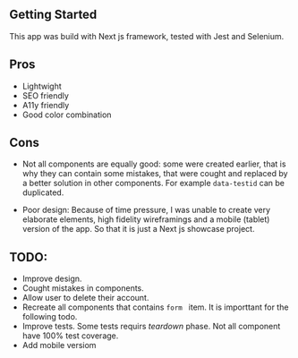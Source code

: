 ## Getting Started

This app was build with Next js framework, tested with Jest and Selenium.

## Pros

- Lightwight
- SEO friendly
- A11y friendly
- Good color combination

## Cons

- Not all components are equally good: some were created earlier, that is why they can contain some mistakes, that were cought and replaced by a better solution in other components. For example `data-testid` can be duplicated.

- Poor design: Because of time pressure, I was unable to create very elaborate elements, high fidelity wireframings and a mobile (tablet) version of the app. So that it is just a Next js showcase project.

## TODO:

- Improve design.
- Cought mistakes in components.
- Allow user to delete their account.
- Recreate all components that contains `form ` item. It is importtant for the following todo.
- Improve tests. Some tests requirs _teardown_ phase. Not all component have 100% test coverage.
- Add mobile versiom
